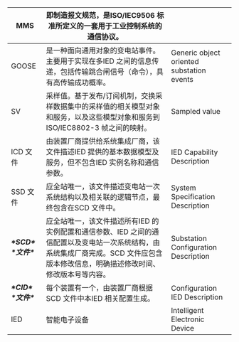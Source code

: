 | MMS                          | 即制造报文规范，是ISO/IEC9506 标准所定义的一套用于工业控制系统的通信协议。 |                                           |
| ---------------------------- | ------------------------------------------------------------ | ----------------------------------------- |
| GOOSE                        | 是一种面向通用对象的变电站事件。主要用于实现在多IED 之间的信息传递，包括传输跳合闸信号（命令），具有高传输成功概率。 | Generic object oriented substation events |
| SV                           | 采样值。基于发布/订阅机制，交换采样数据集中的采样值的相关模型对象和服务，以及这些模型对象和服务到ISO/IEC8802-3 帧之间的映射。 | Sampled value                             |
| ICD 文件                     | 由装置厂商提供给系统集成厂商，该文件描述IED 提供的基本数据模型及服务，但不包含IED 实例名称和通信参数。 | IED Capability Description                |
| SSD 文件                     | 应全站唯一，该文件描述变电站一次系统结构以及相关联的逻辑节点，最终包含在SCD 文件中。 | System Specification Description          |
| ***\*SCD\**** ***\*文件\**** | 应全站唯一，该文件描述所有IED 的实例配置和通信参数、IED 之间的通信配置以及变电站一次系统结构，由系统集成厂商完成。SCD 文件应包含版本修改信息，明确描述修改时间、修改版本号等内容。 | Substation Configuration Description      |
| ***\*CID\**** ***\*文件\**** | 每个装置有一个，由装置厂商根据SCD 文件中本IED 相关配置生成。 | Configuration IED Description             |
| IED                          | 智能电子设备                                                 | Intelligent Electronic Device             |